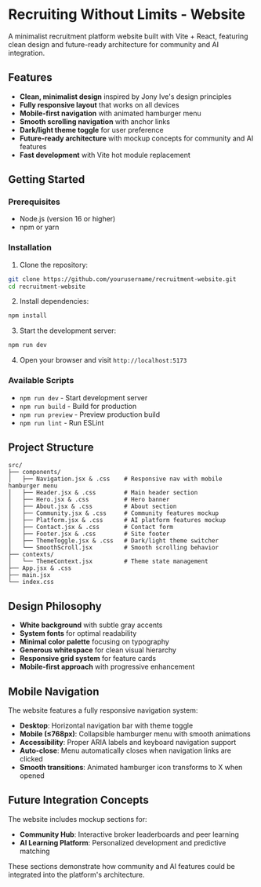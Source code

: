 # Recruiting Without Limits - Website

A minimalist recruitment platform website built with Vite + React, featuring clean design and future-ready architecture for community and AI integration.

## Features

- **Clean, minimalist design** inspired by Jony Ive's design principles
- **Fully responsive layout** that works on all devices
- **Mobile-first navigation** with animated hamburger menu
- **Smooth scrolling navigation** with anchor links
- **Dark/light theme toggle** for user preference
- **Future-ready architecture** with mockup concepts for community and AI features
- **Fast development** with Vite hot module replacement

## Getting Started

### Prerequisites

- Node.js (version 16 or higher)
- npm or yarn

### Installation

1. Clone the repository:
```bash
git clone https://github.com/yourusername/recruitment-website.git
cd recruitment-website
```

2. Install dependencies:
```bash
npm install
```

3. Start the development server:
```bash
npm run dev
```

4. Open your browser and visit `http://localhost:5173`

### Available Scripts

- `npm run dev` - Start development server
- `npm run build` - Build for production
- `npm run preview` - Preview production build
- `npm run lint` - Run ESLint

## Project Structure

```
src/
├── components/
│   ├── Navigation.jsx & .css    # Responsive nav with mobile hamburger menu
│   ├── Header.jsx & .css        # Main header section
│   ├── Hero.jsx & .css          # Hero banner
│   ├── About.jsx & .css         # About section
│   ├── Community.jsx & .css     # Community features mockup
│   ├── Platform.jsx & .css      # AI platform features mockup
│   ├── Contact.jsx & .css       # Contact form
│   ├── Footer.jsx & .css        # Site footer
│   ├── ThemeToggle.jsx & .css   # Dark/light theme switcher
│   └── SmoothScroll.jsx         # Smooth scrolling behavior
├── contexts/
│   └── ThemeContext.jsx         # Theme state management
├── App.jsx & .css
├── main.jsx
└── index.css
```

## Design Philosophy

- **White background** with subtle gray accents
- **System fonts** for optimal readability
- **Minimal color palette** focusing on typography
- **Generous whitespace** for clean visual hierarchy
- **Responsive grid system** for feature cards
- **Mobile-first approach** with progressive enhancement

## Mobile Navigation

The website features a fully responsive navigation system:

- **Desktop**: Horizontal navigation bar with theme toggle
- **Mobile (≤768px)**: Collapsible hamburger menu with smooth animations
- **Accessibility**: Proper ARIA labels and keyboard navigation support
- **Auto-close**: Menu automatically closes when navigation links are clicked
- **Smooth transitions**: Animated hamburger icon transforms to X when opened

## Future Integration Concepts

The website includes mockup sections for:

- **Community Hub**: Interactive broker leaderboards and peer learning
- **AI Learning Platform**: Personalized development and predictive matching

These sections demonstrate how community and AI features could be integrated into the platform's architecture.

